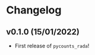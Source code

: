 # Changelog

<!--next-version-placeholder-->

## v0.1.0 (15/01/2022)

- First release of `pycounts_rada`!